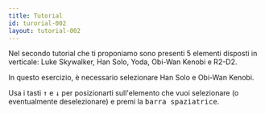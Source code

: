 ```yaml
---
title: Tutorial
id: turorial-002
layout: tutorial-002
---
```

<p class="mb-3">Nel secondo tutorial che ti proponiamo sono presenti 5 elementi disposti in verticale: <span class="italic">Luke Skywalker, Han Solo, Yoda, Obi-Wan Kenobi e R2-D2</span>.</p>
<p class="mb-3">In questo esercizio, è necessario selezionare <span class="italic">Han Solo</span> e <span class="italic">Obi-Wan Kenobi</span>.</p>
<p  class="mb-3">Usa i tasti <kbd class="inline-flex justify-center items-center px-1.5 bg-gray-200 border border-transparent font-mono text-sm text-gray-800 rounded-md">&#8593;</kbd> e <kbd class="inline-flex justify-center items-center px-1.5 bg-gray-200 border border-transparent font-mono text-sm text-gray-800 rounded-md">&#8595;</kbd> per posizionarti sull'elemento che vuoi selezionare (o eventualmente deselezionare) e premi la <kbd class="inline-flex justify-center items-center px-1.5 bg-gray-200 border border-transparent font-mono text-sm text-gray-800 rounded-md">barra spaziatrice</kbd>.</p>